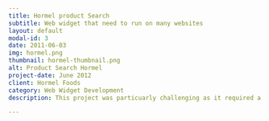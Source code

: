 ```yaml
---
title: Hormel product Search
subtitle: Web widget that need to run on many websites
layout: default
modal-id: 3
date: 2011-06-03
img: hormel.png
thumbnail: hormel-thumbnail.png
alt: Product Search Hormel
project-date: June 2012
client: Hormel Foods
category: Web Widget Development
description: This project was particuarly challenging as it required a lot of collaboration. It included the need to create a central widdget server that collects data from multiple data sources to be presented as a web service that implements strong caching due to high traffic. The front end was a sophisticated system that included more than several libraries from Google maps injection to API consumption with the full support of all browser types.

---
```

